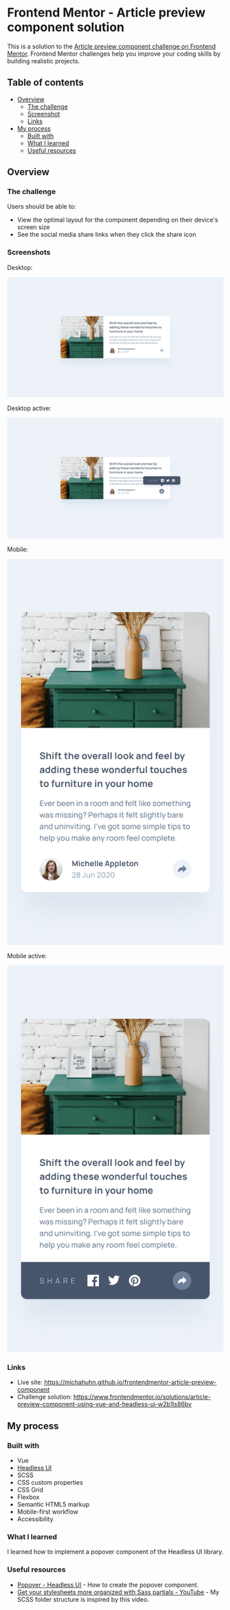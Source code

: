 # Frontend Mentor - Article preview component solution

This is a solution to the [Article preview component challenge on Frontend Mentor](https://www.frontendmentor.io/challenges/article-preview-component-dYBN_pYFT). Frontend Mentor challenges help you improve your coding skills by building realistic projects. 

## Table of contents

- [Overview](#overview)
  - [The challenge](#the-challenge)
  - [Screenshot](#screenshots)
  - [Links](#links)
- [My process](#my-process)
  - [Built with](#built-with)
  - [What I learned](#what-i-learned)
  - [Useful resources](#useful-resources)

## Overview

### The challenge

Users should be able to:

- View the optimal layout for the component depending on their device's screen size
- See the social media share links when they click the share icon

### Screenshots

Desktop:

![](./screenshot-desktop.png)

Desktop active:

![](./screenshot-desktop-active.png)

Mobile:

![](./screenshot-mobile.png)

Mobile active:

![](./screenshot-mobile-active.png)

### Links

- Live site: <https://michahuhn.github.io/frontendmentor-article-preview-component>
- Challenge solution: <https://www.frontendmentor.io/solutions/article-preview-component-using-vue-and-headless-ui-w2b1ls86bv>

## My process

### Built with

- Vue
- [Headless UI](https://headlessui.com/v1/vue)
- SCSS
- CSS custom properties
- CSS Grid
- Flexbox
- Semantic HTML5 markup
- Mobile-first workflow
- Accessibility

### What I learned

I learned how to implement a popover component of the Headless UI library.

### Useful resources

- [Popover - Headless UI](https://headlessui.com/v1/vue/popover) - How to create the popover component.
- [Get your stylesheets more organized with Sass partials - YouTube](https://www.youtube.com/watch?v=9Ld-aOKsEDk) - My SCSS folder structure is inspired by this video.
